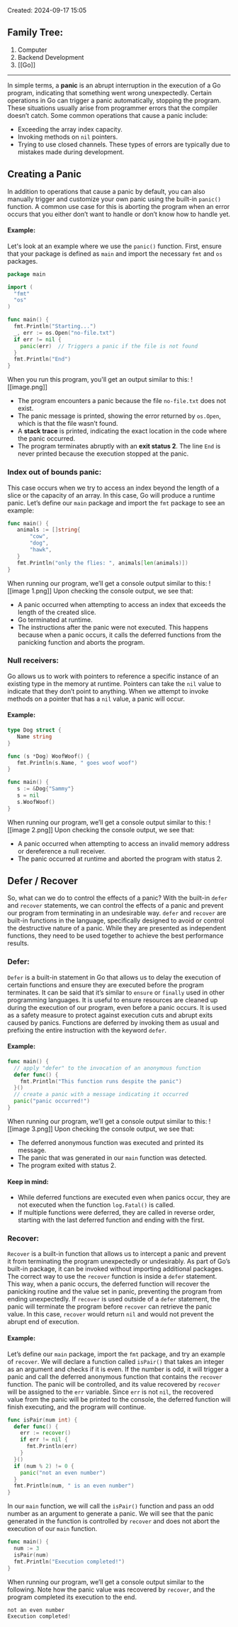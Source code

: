 Created: 2024-09-17 15:05
## Family Tree:
1. Computer
2. Backend Development
3. [[Go]]
-- -
In simple terms, a **panic** is an abrupt interruption in the execution of a Go program, indicating that something went wrong unexpectedly. Certain operations in Go can trigger a panic automatically, stopping the program. These situations usually arise from programmer errors that the compiler doesn’t catch.
Some common operations that cause a panic include:
- Exceeding the array index capacity.
- Invoking methods on `nil` pointers.
- Trying to use closed channels.
These types of errors are typically due to mistakes made during development.
## Creating a Panic
In addition to operations that cause a panic by default, you can also manually trigger and customize your own panic using the built-in `panic()` function. A common use case for this is aborting the program when an error occurs that you either don’t want to handle or don’t know how to handle yet.
#### Example:
Let's look at an example where we use the `panic()` function. First, ensure that your package is defined as `main` and import the necessary `fmt` and `os` packages.
```go
package main

import (
  "fmt"
  "os"
)

func main() {
  fmt.Println("Starting...")
  _, err := os.Open("no-file.txt")
  if err != nil {
    panic(err)  // Triggers a panic if the file is not found
  }
  fmt.Println("End")
}
```
When you run this program, you'll get an output similar to this:
![[image.png]]
- The program encounters a panic because the file `no-file.txt` does not exist.
- The panic message is printed, showing the error returned by `os.Open`, which is that the file wasn’t found.
- A **stack trace** is printed, indicating the exact location in the code where the panic occurred.
- The program terminates abruptly with an **exit status 2**. The line `End` is never printed because the execution stopped at the panic.
### Index out of bounds panic:
This case occurs when we try to access an index beyond the length of a slice or the capacity of an array. In this case, Go will produce a runtime panic. Let’s define our `main` package and import the `fmt` package to see an example:
```go
func main() {
   animals := []string{
       "cow",
       "dog",
       "hawk",
   }
   fmt.Println("only the flies: ", animals[len(animals)])
}
```
When running our program, we’ll get a console output similar to this:
![[image 1.png]]
Upon checking the console output, we see that:
- A panic occurred when attempting to access an index that exceeds the length of the created slice.
- Go terminated at runtime.
- The instructions after the panic were not executed. This happens because when a panic occurs, it calls the deferred functions from the panicking function and aborts the program.
### Null receivers:
Go allows us to work with pointers to reference a specific instance of an existing type in the memory at runtime. Pointers can take the `nil` value to indicate that they don’t point to anything. When we attempt to invoke methods on a pointer that has a `nil` value, a panic will occur.
#### Example:
```go
type Dog struct {
   Name string
}

func (s *Dog) WoofWoof() {
   fmt.Println(s.Name, " goes woof woof")
}

func main() {
   s := &Dog{"Sammy"}
   s = nil
   s.WoofWoof()
}
```
When running our program, we’ll get a console output similar to this:
![[image 2.png]]
Upon checking the console output, we see that:
- A panic occurred when attempting to access an invalid memory address or dereference a null receiver.
- The panic occurred at runtime and aborted the program with status 2.
## Defer / Recover
So, what can we do to control the effects of a panic? With the built-in `defer` and `recover` statements, we can control the effects of a panic and prevent our program from terminating in an undesirable way.
`defer` and `recover` are built-in functions in the language, specifically designed to avoid or control the destructive nature of a panic. While they are presented as independent functions, they need to be used together to achieve the best performance results.
### Defer:
`Defer` is a built-in statement in Go that allows us to delay the execution of certain functions and ensure they are executed before the program terminates. It can be said that it’s similar to `ensure` or `finally` used in other programming languages.
It is useful to ensure resources are cleaned up during the execution of our program, even before a panic occurs. It is used as a safety measure to protect against execution cuts and abrupt exits caused by panics.
Functions are deferred by invoking them as usual and prefixing the entire instruction with the keyword `defer`.
#### Example:
```go
func main() {
  // apply "defer" to the invocation of an anonymous function
  defer func() {
    fmt.Println("This function runs despite the panic")
  }()
  // create a panic with a message indicating it occurred
  panic("panic occurred!")
}
```
When running our program, we’ll get a console output similar to this:
![[image 3.png]]
Upon checking the console output, we see that:
- The deferred anonymous function was executed and printed its message.
- The panic that was generated in our `main` function was detected.
- The program exited with status 2.
#### Keep in mind:
- While deferred functions are executed even when panics occur, they are not executed when the function `log.Fatal()` is called.
- If multiple functions were deferred, they are called in reverse order, starting with the last deferred function and ending with the first.
### Recover:
`Recover` is a built-in function that allows us to intercept a panic and prevent it from terminating the program unexpectedly or undesirably.
As part of Go’s built-in package, it can be invoked without importing additional packages.
The correct way to use the `recover` function is inside a `defer` statement. This way, when a panic occurs, the deferred function will recover the panicking routine and the value set in panic, preventing the program from ending unexpectedly.
If `recover` is used outside of a `defer` statement, the panic will terminate the program before `recover` can retrieve the panic value. In this case, `recover` would return `nil` and would not prevent the abrupt end of execution.
#### Example:
Let’s define our `main` package, import the `fmt` package, and try an example of `recover`.
We will declare a function called `isPair()` that takes an integer as an argument and checks if it is even. If the number is odd, it will trigger a panic and call the deferred anonymous function that contains the `recover` function. The panic will be controlled, and its value recovered by `recover` will be assigned to the `err` variable. Since `err` is not `nil`, the recovered value from the panic will be printed to the console, the deferred function will finish executing, and the program will continue.
```go
func isPair(num int) {
  defer func() {
    err := recover()
    if err != nil {
      fmt.Println(err)
    }
  }()
  if (num % 2) != 0 {
    panic("not an even number")
  }
  fmt.Println(num, " is an even number")
}
```
In our `main` function, we will call the `isPair()` function and pass an odd number as an argument to generate a panic. We will see that the panic generated in the function is controlled by `recover` and does not abort the execution of our `main` function.
```go
func main() {
  num := 3
  isPair(num)
  fmt.Println("Execution completed!")
}
```
When running our program, we’ll get a console output similar to the following. Note how the panic value was recovered by `recover`, and the program completed its execution to the end.
```go
not an even number
Execution completed!
```